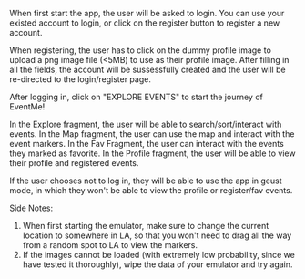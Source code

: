 When first start the app, the user will be asked to login. You can use your existed account to login, or click on the register button to register a new account.

When registering, the user has to click on the dummy profile image to upload a png image file (<5MB) to use as their profile image. After filling in all the fields, the account will be sussessfully created and the user will be re-directed to the login/register page.

After logging in, click on "EXPLORE EVENTS" to start the journey of EventMe!

In the Explore fragment, the user will be able to search/sort/interact with events. In the Map fragment, the user can use the map and interact with the event markers. In the Fav Fragment, the user can interact with the events they marked as favorite. In the Profile fragment, the user will be able to view their profile and registered events.

If the user chooses not to log in, they will be able to use the app in geust mode, in which they won't be able to view the profile or register/fav events.

Side Notes:
1. When first starting the emulator, make sure to change the current location to somewhere in LA, so that you won't need to drag all the way from a random spot to LA to view the markers.
2. If the images cannot be loaded (with extremely low probability, since we have tested it thoroughly), wipe the data of your emulator and try again.